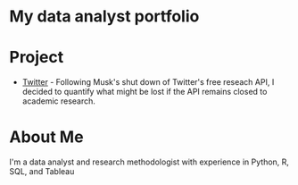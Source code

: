 # My data analyst portfolio

# Project
- [Twitter](https://github.com/ryanmurt/Twitter) - Following Musk's shut down of Twitter's free reseach API, I decided to quantify what might be lost if the API remains closed to academic research.

# About Me
I'm a data analyst and research methodologist with experience in Python, R, SQL, and Tableau
